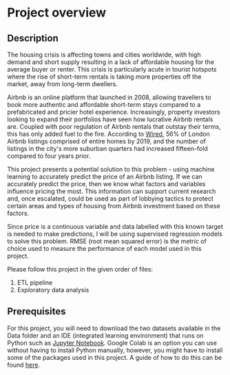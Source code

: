 # Project overview

## Description 

The housing crisis is affecting towns and cities worldwide, with high demand and short supply resulting in a lack of affordable housing for the average buyer or renter. This crisis is particularly acute in tourist hotspots where the rise of short-term rentals is taking more properties off the market, away from long-term dwellers.

Airbnb is an online platform that launched in 2008, allowing travellers to book more authentic and affordable short-term stays compared to a prefabricated and pricier hotel experience. Increasingly, property investors looking to expand their portfolios have seen how lucrative Airbnb rentals are. Coupled with poor regulation of Airbnb rentals that outstay their terms, this has only added fuel to the fire. According to <a href='https://www.wired.co.uk/article/airbnb-london-short-term-rentals'>Wired</a>, 56% of London Airbnb listings comprised of entire homes by 2019, and the number of listings in the city's more suburban quarters had increased fifteen-fold compared to four years prior.

This project presents a potential solution to this problem - using machine learning to accurately predict the price of an Airbnb listing. If we can accurately predict the price, then we know what factors and variables influence pricing the most. This information can support current research and, once escalated, could be used as part of lobbying tactics to protect certain areas and types of housing from Airbnb investment based on these factors.

Since price is a continuous variable and data labelled with this known target is needed to make predictions, I will be using supervised regression models to solve this problem. RMSE (root mean squared error) is the metric of choice used to measure the performance of each model used in this project.

Please follow this project in the given order of files:

<ol>
    <li>ETL pipeline</li>
    <li>Exploratory data analysis</li>
</ol>

## Prerequisites

For this project, you will need to download the two datasets available in the Data folder and an IDE (integrated learning environment) that runs on Python such as <a href='https://noteable.io/jupyter-notebook/install-jupyter-notebook/'>Jupyter Notebook</a>. Google Colab is an option you can use without having to install Python manually, however, you might have to install some of the packages used in this project. A guide of how to do this can be found <a href='https://saturncloud.io/blog/how-to-install-python-packages-in-googles-colab/#:~:text=With%20Colab%2C%20you%20can%20run,how%20to%20install%20Python%20packages.'>here</a>.
